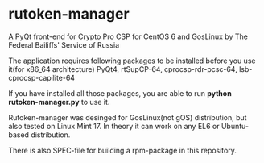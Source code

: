 rutoken-manager
===============

A PyQt front-end for Crypto Pro CSP for CentOS 6 and GosLinux by The Federal Bailiffs' Service of Russia

The application requires following packages to be installed before you use it(for x86_64 architecture)
PyQt4, rtSupCP-64, cprocsp-rdr-pcsc-64, lsb-cprocsp-capilite-64

If you have installed all those packages, you are able to run <b>python rutoken-manager.py</b> to use it.

Rutoken-manager was desinged for GosLinux(not gOS) distribution, but also tested on Linux Mint 17. In theory it can work on any EL6 or Ubuntu-based distribution.

There is also SPEC-file for building a rpm-package in this repository.
